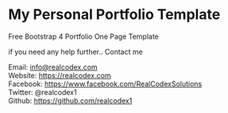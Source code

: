 # My Personal Portfolio Template

Free Bootstrap 4 Portfolio One Page Template

if you need any help further.. Contact me

Email:    info@realcodex.com <br>
Website:  https://realcodex.com <br>
Facebook: https://www.facebook.com/RealCodexSolutions <br>
Twitter:  @realcodex1 <br>
Github:   https://github.com/realcodex1 <br>
